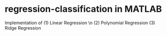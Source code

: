 # regression-classification in MATLAB

Implementation of (1) Linear Regression \n
                  (2) Polynomial Regression
                  (3) Ridge Regression
